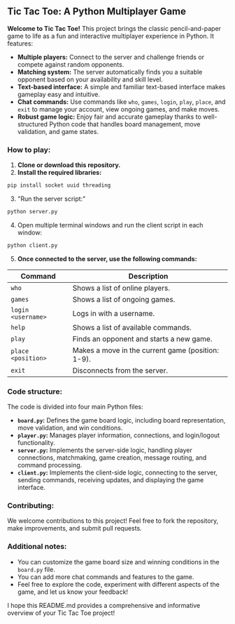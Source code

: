 ## Tic Tac Toe: A Python Multiplayer Game

**Welcome to Tic Tac Toe!** This project brings the classic pencil-and-paper game to life as a fun and interactive multiplayer experience in Python. It features:

* **Multiple players:** Connect to the server and challenge friends or compete against random opponents.
* **Matching system:** The server automatically finds you a suitable opponent based on your availability and skill level.
* **Text-based interface:** A simple and familiar text-based interface makes gameplay easy and intuitive.
* **Chat commands:** Use commands like `who`, `games`, `login`, `play`, `place`, and `exit` to manage your account, view ongoing games, and make moves.
* **Robust game logic:** Enjoy fair and accurate gameplay thanks to well-structured Python code that handles board management, move validation, and game states.

### How to play:

1. **Clone or download this repository.**
2. **Install the required libraries:**

```bash
pip install socket uuid threading
```

3. "Run the server script:"
   
```bash
python server.py
```
4. Open multiple terminal windows and run the client script in each window:
```bash
python client.py
```

5. **Once connected to the server, use the following commands:**

| Command | Description |
|---|---|
| `who` | Shows a list of online players. |
| `games` | Shows a list of ongoing games. |
| `login <username>` | Logs in with a username. |
| `help` | Shows a list of available commands. |
| `play` | Finds an opponent and starts a new game. |
| `place <position>` | Makes a move in the current game (position: 1-9). |
| `exit` | Disconnects from the server. |

### Code structure:

The code is divided into four main Python files:

* **`board.py`:** Defines the game board logic, including board representation, move validation, and win conditions.
* **`player.py`:** Manages player information, connections, and login/logout functionality.
* **`server.py`:** Implements the server-side logic, handling player connections, matchmaking, game creation, message routing, and command processing.
* **`client.py`:** Implements the client-side logic, connecting to the server, sending commands, receiving updates, and displaying the game interface.

### Contributing:

We welcome contributions to this project! Feel free to fork the repository, make improvements, and submit pull requests.


### Additional notes:

* You can customize the game board size and winning conditions in the `board.py` file.
* You can add more chat commands and features to the game.
* Feel free to explore the code, experiment with different aspects of the game, and let us know your feedback!

I hope this README.md provides a comprehensive and informative overview of your Tic Tac Toe project!

